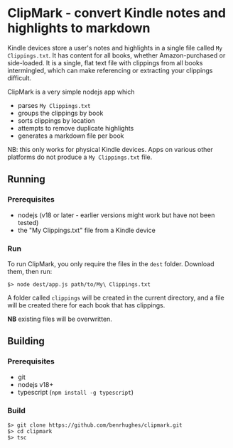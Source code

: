 # ClipMark - convert Kindle notes and highlights to markdown

Kindle devices store a user's notes and highlights in a single file called `My Clippings.txt`. It has content for all books, whether Amazon-purchased or side-loaded. It is a single, flat text file with clippings from all books intermingled, which can make referencing or extracting your clippings difficult. 

ClipMark is a very simple nodejs app which
- parses `My Clippings.txt`
- groups the clippings by book
- sorts clippings by location
- attempts to remove duplicate highlights
- generates a markdown file per book 

NB: this only works for physical Kindle devices. Apps on various other platforms do not produce a `My Clippings.txt` file.

## Running
### Prerequisites

- nodejs (v18 or later - earlier versions might work but have not been tested)
- the "My Clippings.txt" file from a Kindle device


### Run
To run ClipMark, you only require the files in the `dest` folder. Download them, then run:

```
$> node dest/app.js path/to/My\ Clippings.txt
```

A folder called `clippings` will be created in the current directory, and a file will be created there for each book that has clippings. 

**NB** existing files will be overwritten.

## Building
### Prerequisites
- git
- nodejs v18+
- typescript (`npm install -g typescript`)

### Build
```
$> git clone https://github.com/benrhughes/clipmark.git
$> cd clipmark
$> tsc
```


